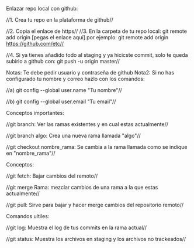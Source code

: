 Enlazar repo local con github:

//1. Crea tu repo en la plataforma de github//

//2. Copia el enlace de https//
//3. En la carpeta de tu repo local: git remote add origin [pegas el enlace aqui] por ejemplo: git remote add origin https://github.com/etc//

//4. Si ya tienes añadido todo al staging y ya hicicste commit, solo te queda subirlo a github con: git push -u origin master//

Notas: Te debe pedir usuario y contraseña de github
Nota2: Si no has configurado tu nombre y correo hazlo con los comandos:

//a) git config --global user.name "Tu nombre"//

//b) git config --global user.email "Tu email"//

Conceptos importantes: 

//git branch: Ver las ramas existentes y en cual estas actualmente//

//git branch algo: Crea una nueva rama llamada "algo"//

//git checkout nombre_rama:  Se cambia a la rama llamada como se indique en "nombre_rama"//

Conceptos:

//git fetch: Bajar cambios del remoto//

//git merge Rama: mezclar cambios de una rama a la que estas actualmente//

//git pull: Sirve para bajar y hacer merge cambios del repositorio remoto//

Comandos ultiles:

//git log: Muestra el log de tus commits en la rama actual//

//git status: Muestra los archivos en staging y los archivos no trackeados//
